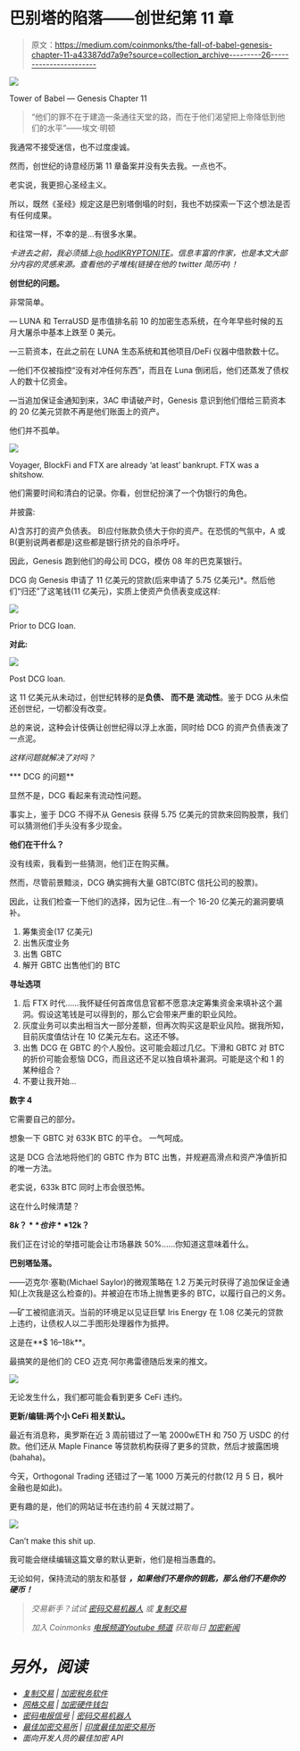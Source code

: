 # 巴别塔的陷落——创世纪第 11 章

> 原文：<https://medium.com/coinmonks/the-fall-of-babel-genesis-chapter-11-a43387dd7a9e?source=collection_archive---------26----------------------->

![](img/3715e3f9a7f303d72906ec997b2a10b8.png)

Tower of Babel — Genesis Chapter 11

> “他们的罪不在于建造一条通往天堂的路，而在于他们渴望把上帝降低到他们的水平”——埃文·明顿

我通常不接受迷信，也不过度虔诚。

然而，创世纪的诗意经历第 11 章备案并没有失去我。一点也不。

老实说，我更担心圣经主义。

所以，既然《圣经》规定这是巴别塔倒塌的时刻，我也不妨探索一下这个想法是否有任何成果。

和往常一样，不幸的是…有很多水果。

*卡进去之前，我必须插上*[*@ hodlKRYPTONITE*](https://twitter.com/hodlKRYPTONITE)*。信息丰富的作家，也是本文大部分内容的灵感来源。查看他的子堆栈(链接在他的 twitter 简历中)！*

**创世纪的问题。**

非常简单。

— LUNA 和 TerraUSD 是市值排名前 10 的加密生态系统，在今年早些时候的五月大屠杀中基本上跌至 0 美元。

—三箭资本，在此之前在 LUNA 生态系统和其他项目/DeFi 仪器中借款数十亿。

—他们不仅被指控“没有对冲任何东西”，而且在 Luna 倒闭后，他们还蒸发了债权人的数十亿资金。

—当追加保证金通知到来，3AC 申请破产时，Genesis 意识到他们借给三箭资本的 20 亿美元贷款不再是他们账面上的资产。

他们并不孤单。

![](img/3b2ed30e7919e3e3ad77a773c1f11ba2.png)

Voyager, BlockFi and FTX are already ‘at least’ bankrupt. FTX was a shitshow.

他们需要时间和清白的记录。你看，创世纪扮演了一个伪银行的角色。

并披露:

A)含苏打的资产负债表。
B)应付账款负债大于你的资产。在恐慌的气氛中，A 或 B(更别说两者都是)这些都是银行挤兑的自杀呼吁。

因此，Genesis 跑到他们的母公司 DCG，模仿 08 年的巴克莱银行。

DCG 向 Genesis 申请了 11 亿美元的贷款(后来申请了 5.75 亿美元)*。然后他们“归还”了这笔钱(11 亿美元)，实质上使资产负债表变成这样:

![](img/50e676489d3fe3f8945053ffccf3c3f1.png)

Prior to DCG loan.

**对此:**

![](img/2f25df43fc124b58daea935536504f17.png)

Post DCG loan.

这 11 亿美元从未动过，创世纪转移的是**负债、** **而不是** **流动性**。鉴于 DCG 从未偿还创世纪，一切都没有改变。

总的来说，这种会计伎俩让创世纪得以浮上水面，同时给 DCG 的资产负债表泼了一点泥。

*这样问题就解决了对吗？*

*** DCG 的问题**

显然不是，DCG 看起来有流动性问题。

事实上，鉴于 DCG 不得不从 Genesis 获得 5.75 亿美元的贷款来回购股票，我们可以猜测他们手头没有多少现金。

**他们在干什么？**

没有线索，我看到一些猜测，他们正在购买蘸。

然而，尽管前景黯淡，DCG 确实拥有大量 GBTC(BTC 信托公司的股票)。

因此，让我们检查一下他们的选择，因为记住…有一个 16-20 亿美元的漏洞要填补。

1.  筹集资金(17 亿美元)
2.  出售灰度业务
3.  出售 GBTC
4.  解开 GBTC 出售他们的 BTC

**寻址选项**

1.  后 FTX 时代……我怀疑任何首席信息官都不愿意决定筹集资金来填补这个漏洞。假设这笔钱是可以得到的，那么它会带来严重的职业风险。
2.  灰度业务可以卖出相当大一部分差额，但再次购买这是职业风险。据我所知，目前灰度值估计在 10 亿美元左右。这还不够。
3.  出售 DCG 在 GBTC 的个人股份。这可能会超过几亿。下滑和 GBTC 对 BTC 的折价可能会惹恼 DCG，而且这还不足以独自填补漏洞。可能是这个和 1 的某种组合？
4.  不要让我开始…

**数字 4**

它需要自己的部分。

想象一下 GBTC 对 633K BTC 的平仓。
一气呵成。

这是 DCG 合法地将他们的 GBTC 作为 BTC 出售，并规避高滑点和资产净值折扣的唯一方法。

老实说，633k BTC 同时上市会很恐怖。

这在什么时候清楚？

**$8k？**
也许 **$12k？**

我们正在讨论的举措可能会让市场暴跌 50%……你知道这意味着什么。

**巴别塔坠落。**

——迈克尔·塞勒(Michael Saylor)的微观策略在 1.2 万美元时获得了追加保证金通知(上次我是这么检查的)。并被迫在市场上抛售更多的 BTC，以履行自己的义务。

—矿工被彻底消灭。当前的环境足以见证巨擘 Iris Energy 在 1.08 亿美元的贷款上违约，让债权人以二手图形处理器作为抵押。

这是在**$ 16–18k**。

最搞笑的是他们的 CEO 迈克·阿尔弗雷德随后发来的推文。

![](img/0273b7fab8cc92d8548c0d8f6b0edb06.png)

无论发生什么，我们都可能会看到更多 CeFi 违约。

**更新/编辑:两个小 CeFi 相关默认。**

最近有消息称，奥罗斯在近 3 周前错过了一笔 2000wETH 和 750 万 USDC 的付款。他们还从 Maple Finance 等贷款机构获得了更多的贷款，然后才披露困境(bahaha)。

今天，Orthogonal Trading 还错过了一笔 1000 万美元的付款(12 月 5 日，枫叶金融也是如此)。

更有趣的是，他们的网站证书在违约前 4 天就过期了。

![](img/2b7e2151a8885e5089b6658eafda0a62.png)

Can’t make this shit up.

我可能会继续编辑这篇文章的默认更新，他们是相当愚蠢的。

无论如何，保持流动的朋友和基督 ***，如果他们不是你的钥匙，那么他们不是你的硬币！***

> *交易新手？试试* [*密码交易机器人*](/coinmonks/crypto-trading-bot-c2ffce8acb2a) *或* [*复制交易*](/coinmonks/top-10-crypto-copy-trading-platforms-for-beginners-d0c37c7d698c)
> 
> *加入 Coinmonks* [*电报频道*](https://t.me/coincodecap)*[*Youtube 频道*](https://www.youtube.com/c/coinmonks/videos) *获取每日* [*加密新闻*](http://coincodecap.com/)*

# *另外，阅读*

*   *[复制交易](/coinmonks/top-10-crypto-copy-trading-platforms-for-beginners-d0c37c7d698c) | [加密税务软件](/coinmonks/crypto-tax-software-ed4b4810e338)*
*   *[网格交易](https://coincodecap.com/grid-trading) | [加密硬件钱包](/coinmonks/the-best-cryptocurrency-hardware-wallets-of-2020-e28b1c124069)*
*   *[密码电报信号](/coinmonks/top-3-telegram-channels-for-crypto-traders-in-2021-8385f4411ff4) | [密码交易机器人](/coinmonks/crypto-trading-bot-c2ffce8acb2a)*
*   *[最佳加密交易所](/coinmonks/crypto-exchange-dd2f9d6f3769) | [印度最佳加密交易所](/coinmonks/bitcoin-exchange-in-india-7f1fe79715c9)*
*   *面向开发人员的最佳加密 API*